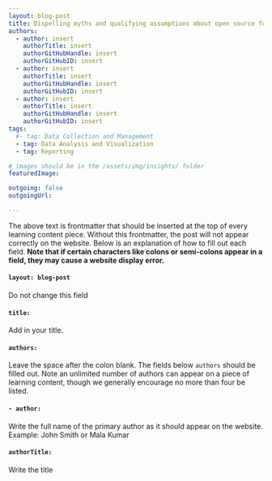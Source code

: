 ```yaml
---
layout: blog-post
title: Dispelling myths and qualifying assumptions about open source for MERL practitioners
authors:
  - author: insert
    authorTitle: insert
    authorGitHubHandle: insert
    authorGitHubID: insert
  - author: insert
    authorTitle: insert
    authorGitHubHandle: insert
    authorGitHubID: insert
  - author: insert
    authorTitle: insert
    authorGitHubHandle: insert
    authorGitHubID: insert
tags:
  #- tag: Data Collection and Management
  - tag: Data Analysis and Visualization
  - tag: Reporting

# images should be in the /assets/img/insights/ folder
featuredImage:

outgoing: false
outgoingUrl:

---
```


The above text is frontmatter that should be inserted at the top of every learning content piece. Without this frontmatter, the post will not appear correctly on the website. Below is an explanation of how to fill out each field. **Note that if certain characters like colons or semi-colons appear in a field, they may cause a website display error.**

#### `layout: blog-post`
Do not change this field

#### `title:`
Add in your title. 

#### `authors:`
Leave the space after the colon blank. The fields below `authors` should be filled out. Note an unlimited number of authors can appear on a piece of learning content, though we generally encourage no more than four be listed. 

#### `- author:`
Write the full name of the primary author as it should appear on the website. Example: John Smith or Mala Kumar

#### `authorTitle:`
Write the title

